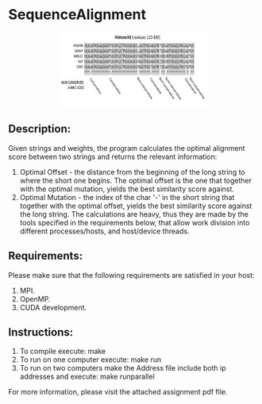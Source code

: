 # **SequenceAlignment** #

<p align="center">
  <img width=300 height=150 src="sa.png">
</p>

## Description: ##
Given strings and weights, the program calculates the optimal alignment score between two strings and returns the relevant information:
1. Optimal Offset - the distance from the beginning of the long string to where the short one begins. The optimal offset is the one that together with the optimal mutation, yields the best similarity score against.
2. Optimal Mutation - the index of the char '-' in the short string that together with the optimal offset, yields the best similarity score against the long string.
The calculations are heavy, thus they are made by the tools specified in the requirements below, that allow work division into different processes/hosts, and host/device threads.

## Requirements: ##
Please make sure that the following requirements are satisfied in your host:
1. MPI.
2. OpenMP.
3. CUDA development.

## Instructions: ##
1. To compile execute: make
2. To run on one computer execute: make run
3. To run on two computers make the Address file include both ip addresses and execute: make runparallel

For more information, please visit the attached assignment pdf file.